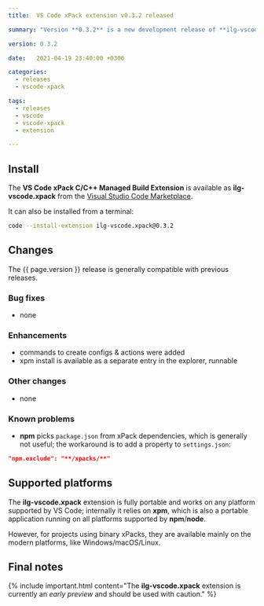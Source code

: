 ```yaml
---
title:  VS Code xPack extension v0.3.2 released

summary: "Version **0.3.2** is a new development release of **ilg-vscode.xpack**; it adds commands to create configurations & actions."

version: 0.3.2

date:   2021-04-19 23:40:00 +0300

categories:
  - releases
  - vscode-xpack

tags:
  - releases
  - vscode
  - vscode-xpack
  - extension

---
```


## Install

The **VS Code xPack C/C++ Managed Build Extension** is
available as **ilg-vscode.xpack** from the
[Visual Studio Code Marketplace](https://marketplace.visualstudio.com/items?itemName=ilg-vscode.xpack).

It can also be installed from a terminal:

```sh
code --install-extension ilg-vscode.xpack@0.3.2
```

## Changes

The {{ page.version }} release
is generally compatible with previous releases.

### Bug fixes

- none

### Enhancements

- commands to create configs & actions were added
- xpm install is available as a separate entry in the explorer, runnable


### Other changes

- none

### Known problems

- **npm** picks `package.json` from xPack dependencies, which is generally
  not useful; the workaround is to add a property to `settings.json`:

```json
"npm.exclude": "**/xpacks/**"
```

## Supported platforms

The **ilg-vscode.xpack** extension is fully portable and works on any
platform supported by VS Code; internally it relies on **xpm**, which
is also a portable application running on all platforms supported
by **npm**/**node**.

However, for projects using binary xPacks, they are available mainly
on the modern platforms, like Windows/macOS/Linux.

## Final notes

{% include important.html content="The **ilg-vscode.xpack** extension
is currently an _early preview_ and should be used with caution." %}
